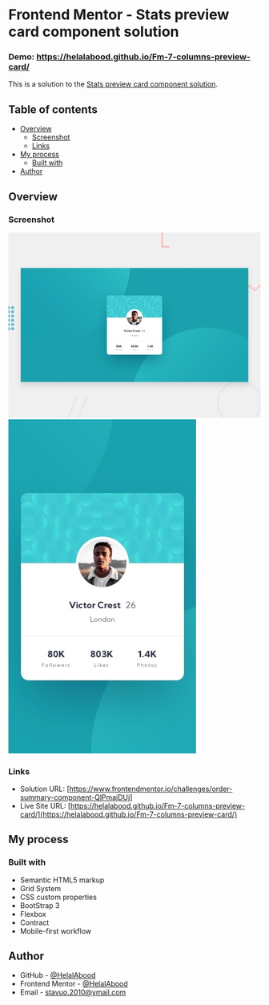 # Frontend Mentor - Stats preview card component solution

### Demo: https://helalabood.github.io/Fm-7-columns-preview-card/


This is a solution to the [Stats preview card component solution](https://www.frontendmentor.io/challenges/stats-preview-card-component-8JqbgoU62/hub).

## Table of contents

- [Overview](#overview)
  - [Screenshot](#screenshot)
  - [Links](#links)
- [My process](#my-process)
  - [Built with](#built-with)
- [Author](#author)

## Overview

### Screenshot

![Desktop](./screenshot.jpg)
![Mobile](./mobile-design.jpg)


### Links

- Solution URL: [https://www.frontendmentor.io/challenges/order-summary-component-QlPmajDUj]
- Live Site URL: [https://helalabood.github.io/Fm-7-columns-preview-card/](https://helalabood.github.io/Fm-7-columns-preview-card/)

## My process

### Built with

- Semantic HTML5 markup
- Grid System
- CSS custom properties
- BootStrap 3
- Flexbox
- Contract
- Mobile-first workflow

## Author

- GitHub - [@HelalAbood](https://github.com/HelalAbood)
- Frontend Mentor - [@HelalAbood](https://www.frontendmentor.io/profile/HelalAbood)
- Email - stavuo.2010@ymail.com